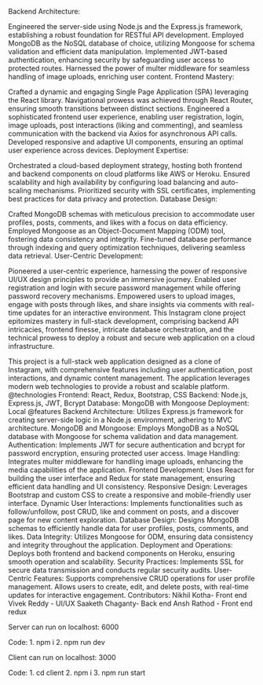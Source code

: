 Backend Architecture:

Engineered the server-side using Node.js and the Express.js framework, establishing a robust foundation for RESTful API development.
Employed MongoDB as the NoSQL database of choice, utilizing Mongoose for schema validation and efficient data manipulation.
Implemented JWT-based authentication, enhancing security by safeguarding user access to protected routes.
Harnessed the power of multer middleware for seamless handling of image uploads, enriching user content.
Frontend Mastery:

Crafted a dynamic and engaging Single Page Application (SPA) leveraging the React library.
Navigational prowess was achieved through React Router, ensuring smooth transitions between distinct sections.
Engineered a sophisticated frontend user experience, enabling user registration, login, image uploads, post interactions (liking and commenting), and seamless communication with the backend via Axios for asynchronous API calls.
Developed responsive and adaptive UI components, ensuring an optimal user experience across devices.
Deployment Expertise:

Orchestrated a cloud-based deployment strategy, hosting both frontend and backend components on cloud platforms like AWS or Heroku.
Ensured scalability and high availability by configuring load balancing and auto-scaling mechanisms.
Prioritized security with SSL certificates, implementing best practices for data privacy and protection.
Database Design:

Crafted MongoDB schemas with meticulous precision to accommodate user profiles, posts, comments, and likes with a focus on data efficiency.
Employed Mongoose as an Object-Document Mapping (ODM) tool, fostering data consistency and integrity.
Fine-tuned database performance through indexing and query optimization techniques, delivering seamless data retrieval.
User-Centric Development:

Pioneered a user-centric experience, harnessing the power of responsive UI/UX design principles to provide an immersive journey.
Enabled user registration and login with secure password management while offering password recovery mechanisms.
Empowered users to upload images, engage with posts through likes, and share insights via comments with real-time updates for an interactive environment.
This Instagram clone project epitomizes mastery in full-stack development, comprising backend API intricacies, frontend finesse, intricate database orchestration, and the technical prowess to deploy a robust and secure web application on a cloud infrastructure.

This project is a full-stack web application designed as a clone of Instagram, with comprehensive features including user authentication, post interactions, and dynamic content management. The application leverages modern web technologies to provide a robust and scalable platform.
@technologies
Frontend: React, Redux, Bootstrap, CSS
Backend: Node.js, Express.js, JWT, Bcrypt
Database: MongoDB with Mongoose
Deployment: Local
@features
Backend Architecture: Utilizes Express.js framework for creating server-side logic in a Node.js environment, adhering to MVC architecture.
MongoDB and Mongoose: Employs MongoDB as a NoSQL database with Mongoose for schema validation and data management.
Authentication: Implements JWT for secure authentication and bcrypt for password encryption, ensuring protected user access.
Image Handling: Integrates multer middleware for handling image uploads, enhancing the media capabilities of the application.
Frontend Development: Uses React for building the user interface and Redux for state management, ensuring efficient data handling and UI consistency.
Responsive Design: Leverages Bootstrap and custom CSS to create a responsive and mobile-friendly user interface.
Dynamic User Interactions: Implements functionalities such as follow/unfollow, post CRUD, like and comment on posts, and a discover page for new content exploration.
Database Design: Designs MongoDB schemas to efficiently handle data for user profiles, posts, comments, and likes.
Data Integrity: Utilizes Mongoose for ODM, ensuring data consistency and integrity throughout the application.
Deployment and Operations: Deploys both frontend and backend components on Heroku, ensuring smooth operation and scalability.
Security Practices: Implements SSL for secure data transmission and conducts regular security audits.
User-Centric Features: Supports comprehensive CRUD operations for user profile management. Allows users to create, edit, and delete posts, with real-time updates for interactive engagement.
Contributors: Nikhil Kotha- Front end Vivek Reddy - UI/UX Saaketh Chaganty- Back end Ansh Rathod - Front end redux
 
Server can run on localhost: 6000

Code: 1. npm i 2. npm run dev

Client can run on localhost: 3000

Code: 1. cd client  2. npm i 3. npm run start 

